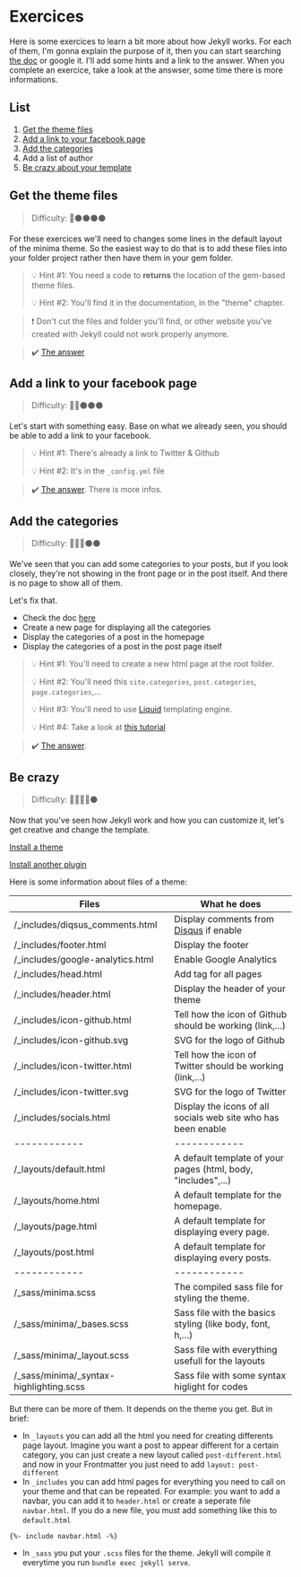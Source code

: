 # Exercices

Here is some exercices to learn a bit more about how Jekyll works. For each of them, I'm gonna explain the purpose of it, then you can start searching [the doc](https://jekyllrb.com/docs/) or google it. I'll add some hints and a link to the answer. When you complete an exercice, take a look at the answser, some time there is more informations.

## List

1. [Get the theme files](#Get-the-theme-files)
2. [Add a link to your facebook page](#Add-a-link-to-your-facebook-page)
3. [Add the categories](#Add-the-categories)
4. Add a list of author
5. [Be crazy about your template](#Be-crazy)

## Get the theme files

> Difficulty: :red_circle::black_circle::black_circle::black_circle::black_circle:

For these exercices we'll need to changes some lines in the default layout of the minima theme. So the easiest way to do that is to add these files into your folder project rather then have them in your gem folder.

> :bulb: Hint #1: You need a code to **returns** the location of the gem-based theme files.
>
> :bulb: Hint #2: You'll find it in the documentation, in the "theme" chapter.

> :heavy_exclamation_mark: Don't cut the files and folder you'll find, or other website you've created with Jekyll could not work properly anymore.

> :heavy_check_mark: [The answer](/answers/1_theme.md)

## Add a link to your facebook page

> Difficulty: :red_circle::red_circle::black_circle::black_circle::black_circle:

Let's start with something easy. Base on what we already seen, you should be able to add a link to your facebook.

> :bulb: Hint #1: There's already a link to Twitter & Github
>
> :bulb: Hint #2: It's in the `_config.yml` file

> :heavy_check_mark: [The answer](/answers/2_facebook.md). There is more infos.

## Add the categories

> Difficulty: :red_circle::red_circle::red_circle::black_circle::black_circle:

We've seen that you can add some categories to your posts, but if you look closely, they're not showing in the front page or in the post itself. And there is no page to show all of them.

Let's fix that.

* Check the doc [here](https://jekyllrb.com/docs/posts/)
* Create a new page for displaying all the categories
* Display the categories of a post in the homepage
* Display the categories of a post in the post page itself

> :bulb: Hint #1: You'll need to create a new html page at the root folder.
>
> :bulb: Hint #2: You'll need this `site.categories`, `post.categories`, `page.categories`,...
>
> :bulb: Hint #3: You'll need to use [Liquid](https://jekyllrb.com/docs/liquid/) templating engine.
>
> :bulb: Hint #4: Take a look at [this tutorial](https://blog.webjeda.com/jekyll-categories/)
>

> :heavy_check_mark: [The answer](/answers/3_categories.md).

## Be crazy

> Difficulty: :red_circle::red_circle::red_circle::red_circle::black_circle:

Now that you've seen how Jekyll work and how you can customize it, let's get creative and change the template.

[Install a theme](5_theme.md#Install-a-gem-based-theme)

[Install another plugin](4_plugins.md)

Here is some information about files of a theme:

Files                                       | What he does
------------                                | -------------
/_includes/diqsus_comments.html             | Display comments from [Disqus](https://disqus.com/) if enable
/_includes/footer.html                      | Display the footer
/_includes/google-analytics.html            | Enable Google Analytics
/_includes/head.html                        | Add <head> tag for all pages
/_includes/header.html                      | Display the header of your theme
/_includes/icon-github.html                 | Tell how the icon of Github should be working (link,...)
/_includes/icon-github.svg                  | SVG for the logo of Github
/_includes/icon-twitter.html                | Tell how the icon of Twitter should be working (link,...)
/_includes/icon-twitter.svg                 | SVG for the logo of Twitter
/_includes/socials.html                     | Display the icons of all socials web site who has been enable
------------                                | ------------   
/_layouts/default.html                      | A default template of your pages (html, body, "includes",...)
/_layouts/home.html                         | A default template for the homepage.
/_layouts/page.html                         | A default template for displaying every page.
/_layouts/post.html                         | A default template for displaying every posts.
------------                                | ------------   
/_sass/minima.scss                          | The compiled sass file for styling the theme.
/_sass/minima/_bases.scss                   | Sass file with the basics styling (like body, font, h,...)
/_sass/minima/_layout.scss                  | Sass file with everything usefull for the layouts
/_sass/minima/_syntax-highlighting.scss     | Sass file with some syntax higlight for codes

But there can be more of them. It depends on the theme you get. But in brief:

* In `_layouts` you can add all the html you need for creating differents page layout. Imagine you want a post to appear different for a certain category, you can just create a new layout called `post-different.html` and now in your Frontmatter you just need to add `layout: post-different`
* In `_includes` you can add html pages for everything you need to call on your theme and that can be repeated. For example: you want to add a navbar, you can add it to `header.html` or create a seperate file `navbar.html`. If you do a new file, you must add something like this to `default.html`

```liquid
{%- include navbar.html -%}
```

* In `_sass` you put your `.scss` files for the theme. Jekyll will compile it everytime you run `bundle exec jekyll serve`.
